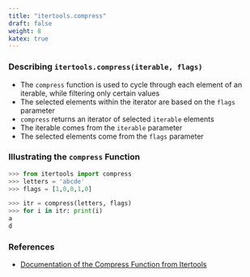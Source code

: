 ```yaml
---
title: "itertools.compress"
draft: false
weight: 8
katex: true
---
```


### Describing `itertools.compress(iterable, flags)`
- The `compress` function is used to cycle through each element of an iterable, while filtering only certain values
- The selected elements within the iterator are based on the `flags` parameter
- `compress` returns an iterator of selected `iterable` elements
- The iterable comes from the `iterable` parameter
- The selected elements come from the `flags` parameter

### Illustrating the `compress` Function

```python
>>> from itertools import compress
>>> letters = 'abcde'
>>> flags = [1,0,0,1,0]

>>> itr = compress(letters, flags)
>>> for i in itr: print(i)
a
d
```

### References
- [Documentation of the Compress Function from Itertools](https://docs.python.org/3/library/itertools.html#itertools.compress)
